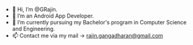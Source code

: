 - 👋 Hi, I’m @GRajin.
- 👀 I’m an Android App Developer.
- 🌱 I’m currently pursuing my Bachelor's program in Computer Science and Engineering.
- 📫 Contact me via my mail -> rajin.gangadharan@gmail.com

<!---
GRajin/GRajin is a ✨ special ✨ repository because its `README.md` (this file) appears on your GitHub profile.
You can click the Preview link to take a look at your changes.
--->
